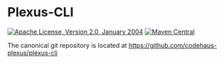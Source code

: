 Plexus-CLI
===============

[![Apache License, Version 2.0, January 2004](https://img.shields.io/github/license/codehaus-plexus/plexus-cli.svg?label=License)](http://www.apache.org/licenses/)
[![Maven Central](https://img.shields.io/maven-central/v/org.codehaus.plexus/plexus-cli.svg?label=Maven%20Central)](https://search.maven.org/artifact/org.codehaus.plexus/plexus-cli)

The canonical git repository is located at https://github.com/codehaus-plexus/plexus-cli
